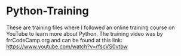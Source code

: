 # Python-Training
These are training files where I followed an online training course on YouTube to learn more about Python. The training video was by frrCodeCamp.org and can be found at this link: https://www.youtube.com/watch?v=rfscVS0vtbw
